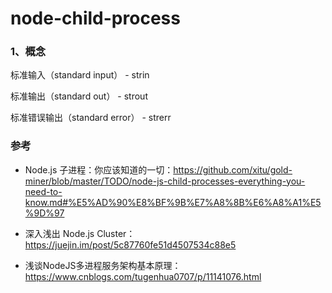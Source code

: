 # node-child-process

### 1、概念

标准输入（standard input） - strin

标准输出（standard out） - strout

标准错误输出（standard error） - strerr


### 参考

* Node.js 子进程：你应该知道的一切：https://github.com/xitu/gold-miner/blob/master/TODO/node-js-child-processes-everything-you-need-to-know.md#%E5%AD%90%E8%BF%9B%E7%A8%8B%E6%A8%A1%E5%9D%97

* 深入浅出 Node.js Cluster：https://juejin.im/post/5c87760fe51d4507534c88e5

* 浅谈NodeJS多进程服务架构基本原理：https://www.cnblogs.com/tugenhua0707/p/11141076.html

